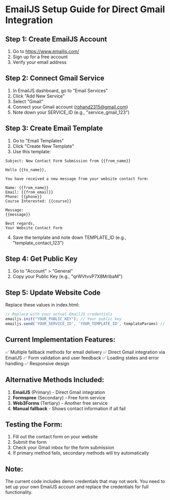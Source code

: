 # EmailJS Setup Guide for Direct Gmail Integration

## Step 1: Create EmailJS Account
1. Go to https://www.emailjs.com/
2. Sign up for a free account
3. Verify your email address

## Step 2: Connect Gmail Service
1. In EmailJS dashboard, go to "Email Services"
2. Click "Add New Service"
3. Select "Gmail"
4. Connect your Gmail account (rohand2315@gmail.com)
5. Note down your SERVICE_ID (e.g., "service_gmail_123")

## Step 3: Create Email Template
1. Go to "Email Templates"
2. Click "Create New Template"
3. Use this template:

```
Subject: New Contact Form Submission from {{from_name}}

Hello {{to_name}},

You have received a new message from your website contact form:

Name: {{from_name}}
Email: {{from_email}}
Phone: {{phone}}
Course Interested: {{course}}

Message:
{{message}}

Best regards,
Your Website Contact Form
```

4. Save the template and note down TEMPLATE_ID (e.g., "template_contact_123")

## Step 4: Get Public Key
1. Go to "Account" > "General"
2. Copy your Public Key (e.g., "qrWVtvvP7X8MrlbaM")

## Step 5: Update Website Code
Replace these values in index.html:

```javascript
// Replace with your actual EmailJS credentials
emailjs.init("YOUR_PUBLIC_KEY"); // Your public key
emailjs.send('YOUR_SERVICE_ID', 'YOUR_TEMPLATE_ID', templateParams) // Your service and template IDs
```

## Current Implementation Features:
✅ Multiple fallback methods for email delivery
✅ Direct Gmail integration via EmailJS
✅ Form validation and user feedback
✅ Loading states and error handling
✅ Responsive design

## Alternative Methods Included:
1. **EmailJS** (Primary) - Direct Gmail integration
2. **Formspree** (Secondary) - Free form service
3. **Web3Forms** (Tertiary) - Another free service
4. **Manual fallback** - Shows contact information if all fail

## Testing the Form:
1. Fill out the contact form on your website
2. Submit the form
3. Check your Gmail inbox for the form submission
4. If primary method fails, secondary methods will try automatically

## Note:
The current code includes demo credentials that may not work. You need to set up your own EmailJS account and replace the credentials for full functionality.
